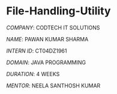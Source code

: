 # File-Handling-Utility

*COMPANY*: CODTECH IT SOLUTIONS

*NAME*: PAWAN KUMAR SHARMA

*INTERN ID*: CT04DZ1961

*DOMAIN*: JAVA PROGRAMMING

*DURATION*: 4 WEEKS

*MENTOR*: NEELA SANTHOSH KUMAR

